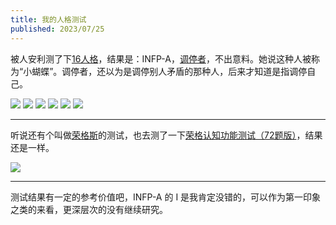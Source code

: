 ```yaml
---
title: 我的人格测试
published: 2023/07/25
---
```


被人安利测了下[16人格](https://www.16personalities.com/ch/%E4%BA%BA%E6%A0%BC%E6%B5%8B%E8%AF%95)，结果是：INFP-A，[调停者](https://www.16personalities.com/ch/infp-%E4%BA%BA%E6%A0%BC)，不出意料。她说这种人被称为“小蝴蝶”。调停者，还以为是调停别人矛盾的那种人，后来才知道是指调停自己。

![](/imgs/2023/personality-test/1.jpg)
![](/imgs/2023/personality-test/2.jpg)
![](/imgs/2023/personality-test/3.jpg)
![](/imgs/2023/personality-test/4.jpg)
![](/imgs/2023/personality-test/5.jpg)
![](/imgs/2023/personality-test/6.jpg)

***

听说还有个叫做[荣格斯](https://www.jungus.cn/)的测试，也去测了一下[荣格认知功能测试（72题版）](https://www.jungus.cn/zh-hans/test/)，结果还是一样。

![](/imgs/2023/personality-test/7.jpg)

***

测试结果有一定的参考价值吧，INFP-A 的 I 是我肯定没错的，可以作为第一印象之类的来看，更深层次的没有继续研究。